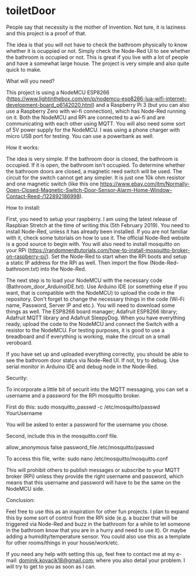 # toiletDoor
People say that necessity is the mother of invention. Not ture, it is laziness and this project is a proof of that.

The idea is that you will not have to check the bathroom physically to know whether it is ocuppied or not. Simply check the Node-Red UI to see whether the bathroom is occupied or not. This is great if you live with a lot of people and have a somewhat large house. The project is very simple and also quite quick to make.

What will you need?

This project is using a NodeMCU ESP8266 (https://www.lightinthebox.com/en/p/nodemcu-esp8266-lua-wifi-internet-development-board_p6142020.html) and a Raspberry Pi 3 (but you can also use a Raspberry Zero with wi-fi connection), which has Node-Red running on it. Both the NodeMCU and RPi are connected to a wi-fi and are communicating with each other using MQTT. You will also need some sort of 5V power supply for the NodeMCU. I was using a phone charger with micro USB port for testing. You can use a powerbank as well. 

How it works:

The idea is very simple. If the bathroom door is closed, the bathroom is occupied. If it is open, the bathroom isn't occupied. To determine whether the bathroom doors are closed, a magnetic reed switch will be used. The circuit for the switch cannot get any simpler. 
It is just one 10k ohm resistor and one magnetic switch (like this one https://www.ebay.com/itm/Normally-Open-Closed-Magnetic-Switch-Door-Sensor-Alarm-Home-Window-Contact-Reed-/122892186998). 

How to install:

First, you need to setup your raspberry. I am using the latest release of Raspbian Stretch at the time of writing this (5th February 2019). You need to install Node-Red, unless it has already been installed. If you are not familiar with it, check some tutorials on how to use it. The official Node-Red website is a good source to begin with. You will also need to install mosquitto on your RPi (https://randomnerdtutorials.com/how-to-install-mosquitto-broker-on-raspberry-pi/). Set the Node-Red to start when the RPi boots and setup a static IP address for the RPi as well. Then import the flow (Node-Red-bathroom.txt) into the Node-Red. 

The next step is to load your NodeMCU with the necessary code (Bathroom_door_ArduinoIDE.txt). Use Arduino IDE (or something else if you want, that is compatible with the NodeMCU) to upload the code in the repository. Don't forget to change the necessary things in the code (Wi-Fi name, Password, Server IP and etc.). You will need to download some things as well. The ESP8266 board manager; Adafruit ESP8266 library; Adafruit MQTT library and Adafruit SleepyDog. When you have everything ready, upload the code to the NodeMCU and connect the Switch with a resistor to the NodeMCU. For testing purposes, it is good to use a breadboard and if everything is working, make the circuit on a small veroboard. 

If you have set up and uploaded everything correctly, you should be able to see the bathroom door status via Node-Red UI. If not, try to debug. Use serial monitor in Arduino IDE and debug node in the Node-Red.

Security:

To incorporate a little bit of securit into the MQTT messaging, you can set a username and a password for the RPi mosquitto broker. 

First do this: sudo mosquitto_passwd -c /etc/mosquitto/passwd YourUsername

You will be asked to enter a password for the username you chose.

Second, include this in the mosquitto.conf file. 

allow_anonymous false
password_file /etc/mosquitto/passwd

To access this file, write: sudo nano /etc/mosquitto/mosquitto.conf

This will prohibit others to publish messages or subscribe to your MQTT broker (RPi) unless they provide the right username and password, which means that this username and password will have to be the same on the NodeMCU side.

Conclusion:

Feel free to use this as an inspiration for other fun projects. I plan to expand this by some sort of control from the RPi side (e.g. a buzzer that will be triggered via Node-Red and buzz in the bathroom for a while to let someone in the bathroom know that you are in a hurry and need to use it). Or maybe adding a humidity/temperature sensor. You could also use this as a template for other rooms/things in your house/work/etc.

If you need any help with setting this up, feel free to contact me at my e-mail: dominik.kovacik18@gmail.com; where you also detail your problem. I will try to get to you as soon as I can. 

